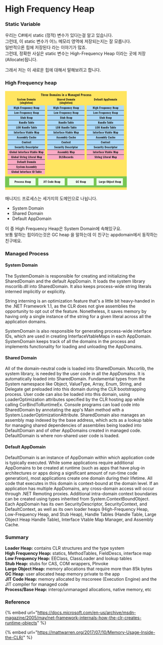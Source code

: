 # High Frequency Heap

### Static Variable

우리는 C\#에서 static \(정적\) 변수가 있다는걸 알고 있습니다.  
그런데,  이 static 변수가 어느 메모리 영역에 저장되는지는 잘 모릅니다.  
일반적으론 힙에 저장된다 라는 이야기가 많죠.  
그런데, 정확한 사실은 static 변수는 High-Frequency Heap 이라는 곳에 저장\(Allocate\)됩니다.

그래서 저는 이 새로운 힙에 대해서 말해보려고 합니다.

### High Frequency heap

![](../../.gitbook/assets/image%20%2822%29.png)

매니지드 프로세스는 세가지의 도메인으로 나뉩니다.

* System Domain
* Shared Domain
* Default AppDomain

이 중 High Frequency Heap은 System Domain에 속해있구요.  
보통 말하는 힙이라는것은 GC heap 을 말하는데 이 친구는 appdomain에서 동작하는 친구에요.  


### Managed Process

#### System Domain

The SystemDomain is responsible for creating and initializing the SharedDomain and the default AppDomain. It loads the system library mscorlib.dll into SharedDomain. It also keeps process-wide string literals interned implicitly or explicitly.

String interning is an optimization feature that's a little bit heavy-handed in the .NET Framework 1.1, as the CLR does not give assemblies the opportunity to opt out of the feature. Nonetheless, it saves memory by having only a single instance of the string for a given literal across all the application domains.

SystemDomain is also responsible for generating process-wide interface IDs, which are used in creating InterfaceVtableMaps in each AppDomain. SystemDomain keeps track of all the domains in the process and implements functionality for loading and unloading the AppDomains.

#### Shared Domain

All of the domain-neutral code is loaded into SharedDomain. Mscorlib, the system library, is needed by the user code in all the AppDomains. It is automatically loaded into SharedDomain. Fundamental types from the System namespace like Object, ValueType, Array, Enum, String, and Delegate get preloaded into this domain during the CLR bootstrapping process. User code can also be loaded into this domain, using LoaderOptimization attributes specified by the CLR hosting app while calling CorBindToRuntimeEx. Console programs can load code into SharedDomain by annotating the app's Main method with a System.LoaderOptimizationAttribute. SharedDomain also manages an assembly map indexed by the base address, which acts as a lookup table for managing shared dependencies of assemblies being loaded into DefaultDomain and of other AppDomains created in managed code. DefaultDomain is where non-shared user code is loaded.

#### Default AppDomain

DefaultDomain is an instance of AppDomain within which application code is typically executed. While some applications require additional AppDomains to be created at runtime \(such as apps that have plug-in architectures or apps doing a significant amount of run-time code generation\), most applications create one domain during their lifetime. All code that executes in this domain is context-bound at the domain level. If an application has multiple AppDomains, any cross-domain access will occur through .NET Remoting proxies. Additional intra-domain context boundaries can be created using types inherited from System.ContextBoundObject. Each AppDomain has its own SecurityDescriptor, SecurityContext, and DefaultContext, as well as its own loader heaps \(High-Frequency Heap, Low-Frequency Heap, and Stub Heap\), Handle Tables \(Handle Table, Large Object Heap Handle Table\), Interface Vtable Map Manager, and Assembly Cache.

### 

### Summary

**Loader Heap:** contains CLR structures and the type system  
**High Frequency Heap:** statics, MethodTables, FieldDescs, interface map  
**Low Frequency Heap:** EEClass, ClassLoader and lookup tables  
**Stub Heap:** stubs for CAS, COM wrappers, PInvoke  
**Large Object Heap:** memory allocations that require more than 85k bytes  
**GC Heap**: user allocated heap memory private to the app  
**JIT Code Heap:** memory allocated by mscoreee \(Execution Engine\) and the JIT compiler for managed code  
**Process/Base Heap:** interop/unmanaged allocations, native memory, etc

### 

### Reference

{% embed url="https://docs.microsoft.com/en-us/archive/msdn-magazine/2005/may/net-framework-internals-how-the-clr-creates-runtime-objects" %}

{% embed url="https://mattwarren.org/2017/07/10/Memory-Usage-Inside-the-CLR/" %}







### 



### 

